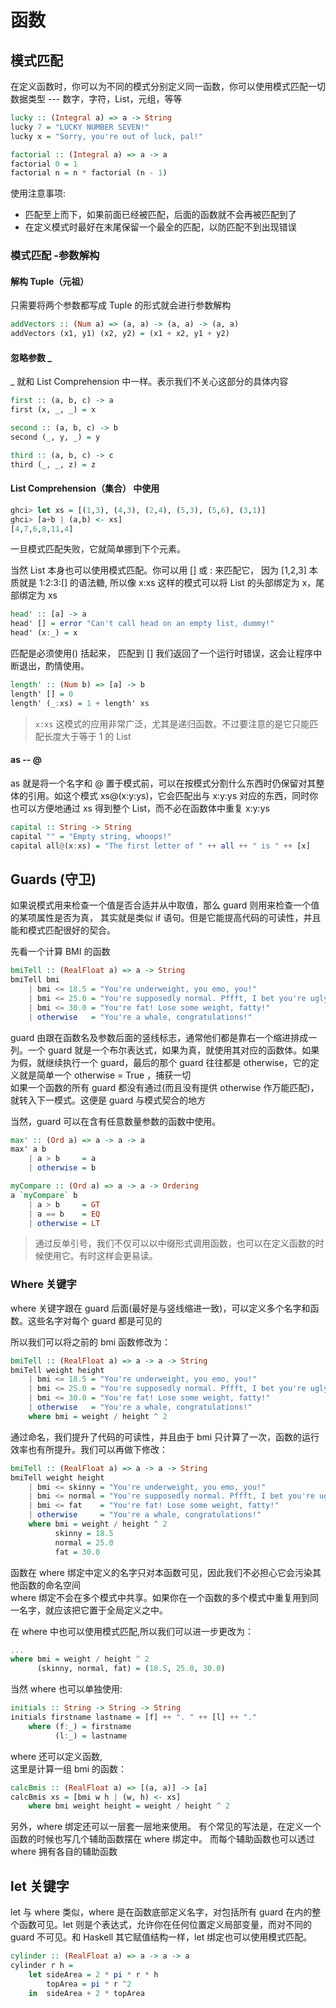 # 函数



## 模式匹配
在定义函数时，你可以为不同的模式分别定义同一函数，你可以使用模式匹配一切数据类型 --- 数字，字符，List，元组，等等

```haskell
lucky :: (Integral a) => a -> String
lucky 7 = "LUCKY NUMBER SEVEN!"
lucky x = "Sorry, you're out of luck, pal!"
```

```haskell
factorial :: (Integral a) => a -> a
factorial 0 = 1
factorial n = n * factorial (n - 1)
```

使用注意事项:
  - 匹配至上而下，如果前面已经被匹配，后面的函数就不会再被匹配到了
  - 在定义模式时最好在末尾保留一个最全的匹配，以防匹配不到出现错误


### 模式匹配 -参数解构


#### 解构 Tuple（元祖）

只需要将两个参数都写成 Tuple 的形式就会进行参数解构

```haskell
addVectors :: (Num a) => (a, a) -> (a, a) -> (a, a)
addVectors (x1, y1) (x2, y2) = (x1 + x2, y1 + y2)
```


#### 忽略参数 _

_ 就和 List Comprehension 中一样。表示我们不关心这部分的具体内容

```haskell
first :: (a, b, c) -> a
first (x, _, _) = x

second :: (a, b, c) -> b
second (_, y, _) = y

third :: (a, b, c) -> c
third (_, _, z) = z
```


#### List Comprehension（集合） 中使用

```haskell
ghci> let xs = [(1,3), (4,3), (2,4), (5,3), (5,6), (3,1)]
ghci> [a+b | (a,b) <- xs]
[4,7,6,8,11,4]
```
一旦模式匹配失败，它就简单挪到下个元素。

当然 List 本身也可以使用模式匹配。你可以用 [] 或 : 来匹配它，
因为 [1,2,3] 本质就是 1:2:3:[] 的语法糖, 所以像 x:xs 这样的模式可以将 List 的头部绑定为 x，尾部绑定为 xs

```haskell
head' :: [a] -> a
head' [] = error "Can't call head on an empty list, dummy!"
head' (x:_) = x
```

匹配是必须使用() 括起来， 匹配到 [] 我们返回了一个运行时错误，这会让程序中断退出，酌情使用。

```haskell
length' :: (Num b) => [a] -> b
length' [] = 0
length' (_:xs) = 1 + length' xs
```

> ``x:xs`` 这模式的应用非常广泛，尤其是递归函数。不过要注意的是它只能匹配长度大于等于 1 的 List


#### as -- @

as 就是将一个名字和 @ 置于模式前，可以在按模式分割什么东西时仍保留对其整体的引用。如这个模式 xs@(x:y:ys)，它会匹配出与 x:y:ys 对应的东西，同时你也可以方便地通过 xs 得到整个 List，而不必在函数体中重复 x:y:ys

```haskell
capital :: String -> String
capital "" = "Empty string, whoops!"
capital all@(x:xs) = "The first letter of " ++ all ++ " is " ++ [x]
```



## Guards (守卫)

如果说模式用来检查一个值是否合适并从中取值，那么 guard 则用来检查一个值的某项属性是否为真， 其实就是类似 if 语句。但是它能提高代码的可读性，并且能和模式匹配很好的契合。

先看一个计算 BMI 的函数

```haskell
bmiTell :: (RealFloat a) => a -> String
bmiTell bmi
    | bmi <= 18.5 = "You're underweight, you emo, you!"
    | bmi <= 25.0 = "You're supposedly normal. Pffft, I bet you're ugly!"
    | bmi <= 30.0 = "You're fat! Lose some weight, fatty!"
    | otherwise   = "You're a whale, congratulations!"
```

guard 由跟在函数名及参数后面的竖线标志，通常他们都是靠右一个缩进排成一列。一个 guard 就是一个布尔表达式，如果为真，就使用其对应的函数体。如果为假，就继续执行一个 guard，最后的那个 guard 往往都是 otherwise，它的定义就是简单一个 otherwise = True ，捕获一切<br>
如果一个函数的所有 guard 都没有通过(而且没有提供 otherwise 作万能匹配)，就转入下一模式。这便是 guard 与模式契合的地方

当然，guard 可以在含有任意数量参数的函数中使用。

```haskell
max' :: (Ord a) => a -> a -> a
max' a b
    | a > b     = a
    | otherwise = b
```

```haskell
myCompare :: (Ord a) => a -> a -> Ordering
a `myCompare` b
    | a > b     = GT
    | a == b    = EQ
    | otherwise = LT
```

> 通过反单引号，我们不仅可以以中缀形式调用函数，也可以在定义函数的时候使用它。有时这样会更易读。


### Where 关键字

where 关键字跟在 guard 后面(最好是与竖线缩进一致)，可以定义多个名字和函数。这些名字对每个 guard 都是可见的<br>

所以我们可以将之前的 bmi 函数修改为：

```haskell
bmiTell :: (RealFloat a) => a -> a -> String
bmiTell weight height
    | bmi <= 18.5 = "You're underweight, you emo, you!"
    | bmi <= 25.0 = "You're supposedly normal. Pffft, I bet you're ugly!"
    | bmi <= 30.0 = "You're fat! Lose some weight, fatty!"
    | otherwise   = "You're a whale, congratulations!"
    where bmi = weight / height ^ 2
```

通过命名，我们提升了代码的可读性，并且由于 bmi 只计算了一次，函数的运行效率也有所提升。我们可以再做下修改：

```haskell
bmiTell :: (RealFloat a) => a -> a -> String
bmiTell weight height
    | bmi <= skinny = "You're underweight, you emo, you!"
    | bmi <= normal = "You're supposedly normal. Pffft, I bet you're ugly!"
    | bmi <= fat    = "You're fat! Lose some weight, fatty!"
    | otherwise     = "You're a whale, congratulations!"
    where bmi = weight / height ^ 2
          skinny = 18.5
          normal = 25.0
          fat = 30.0
```

函数在 where 绑定中定义的名字只对本函数可见，因此我们不必担心它会污染其他函数的命名空间<br>
where 绑定不会在多个模式中共享。如果你在一个函数的多个模式中重复用到同一名字，就应该把它置于全局定义之中。

在 where 中也可以使用模式匹配,所以我们可以进一步更改为：

```haskell
...
where bmi = weight / height ^ 2
      (skinny, normal, fat) = (18.5, 25.0, 30.0)
```

当然 where 也可以单独使用:

```haskell
initials :: String -> String -> String
initials firstname lastname = [f] ++ ". " ++ [l] ++ "."
    where (f:_) = firstname
          (l:_) = lastname
```

where 还可以定义函数,<br>
这里是计算一组 bmi 的函数：

```haskell
calcBmis :: (RealFloat a) => [(a, a)] -> [a]
calcBmis xs = [bmi w h | (w, h) <- xs]
    where bmi weight height = weight / height ^ 2
```

另外，where 绑定还可以一层套一层地来使用。 有个常见的写法是，在定义一个函数的时候也写几个辅助函数摆在 where 绑定中。 而每个辅助函数也可以透过 where 拥有各自的辅助函数



## let 关键字

let 与 where 类似，where 是在函数底部定义名字，对包括所有 guard 在内的整个函数可见。let 则是个表达式，允许你在任何位置定义局部变量，而对不同的 guard 不可见。和 Haskell 其它赋值结构一样，let 绑定也可以使用模式匹配。

```haskell
cylinder :: (RealFloat a) => a -> a -> a
cylinder r h =
    let sideArea = 2 * pi * r * h
        topArea = pi * r ^2
    in  sideArea + 2 * topArea
```
